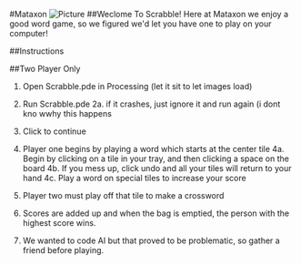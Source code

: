 #Mataxon
![Picture](http://www.twoop.com/wp-content/uploads/2015/01/scrabble.jpg)
##Weclome To Scrabble!
Here at Mataxon we enjoy a good word game, so we figured we'd let you have one to play on your computer!


##Instructions

##Two Player Only

1. Open Scrabble.pde in Processing (let it sit to let images  load)
2. Run Scrabble.pde
  2a. if it crashes, just ignore it and run again (i dont kno wwhy this happens
3. Click to continue
4. Player one begins by playing a word which starts at the center tile
  4a. Begin by clicking on a tile in your tray, and then clicking a space on the board
  4b. If you mess up, click undo and all your tiles will return to your hand
  4c. Play a word on special tiles to increase your score

5. Player two must play off that tile to make a crossword
6. Scores are added up and when the bag is emptied, the person with the highest score wins.
7. We wanted to code AI but that proved to be problematic, so gather a friend before playing.

